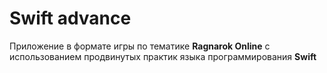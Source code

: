 # Swift advance

Приложение в формате игры по тематике **Ragnarok Online** с использованием продвинутых практик языка программирования **Swift**
